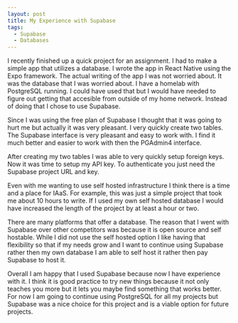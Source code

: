 ```yaml
---
layout: post
title: My Experience with Supabase
tags:
  - Supabase
  - Databases
---
```

I recently finished up a quick project for an assignment. I had to make a simple app that utilizes a database. I wrote the app in React Native using the Expo framework. The actual writing of the app I was not worried about. It was the database that I was worried about. I have a homelab with PostgreSQL running. I could have used that but I would have needed to figure out getting that accesible from outside of my home network. Instead of doing that I chose to use Supabase.

Since I was using the free plan of Supabase I thought that it was going to hurt me but actually it was very pleasant. I very quickly create two tables. The Supabase interface is very pleasant and easy to work with. I find it much better and easier to work with then the PGAdmin4 interface.

After creating my two tables I was able to very quickly setup foreign keys. Now it was time to setup my API key. To authenticate you just need the Supabase project URL and key.

Even with me wanting to use self hosted infrastructure I think there is a time and a place for IAaS. For example, this was just a simple project that took me about 10 hours to write. If I used my own self hosted database I would have increased the length of the project by at least a hour or two.

There are many platforms that offer a database. The reason that I went with Supabase over other competitors was because it is open source and self hostable. While I did not use the self hosted option I like having that flexibility so that if my needs grow and I want to continue using Supabase rather then my own database I am able to self host it rather then pay Supabase to host it.

Overall I am happy that I used Supabase because now I have experience with it. I think it is good practice to try new things because it not only teaches you more but it lets you maybe find something that works better. For now I am going to continue using PostgreSQL for all my projects but Supabase was a nice choice for this project and is a viable option for future projects.
